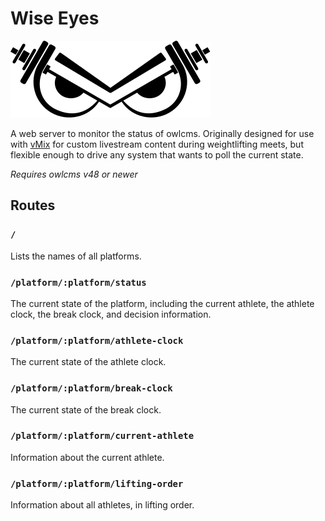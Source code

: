 # Wise Eyes

![logo](./assets/wise-eyes.svg)

A web server to monitor the status of owlcms. Originally designed for use with [vMix](https://www.vmix.com/) for custom livestream content during weightlifting meets, but flexible enough to drive any system that wants to poll the current state.

_Requires owlcms v48 or newer_

## Routes

### `/`

Lists the names of all platforms.

### `/platform/:platform/status`

The current state of the platform, including the current athlete, the athlete clock, the break clock, and decision information.

### `/platform/:platform/athlete-clock`

The current state of the athlete clock.

### `/platform/:platform/break-clock`

The current state of the break clock.

### `/platform/:platform/current-athlete`

Information about the current athlete.

### `/platform/:platform/lifting-order`

Information about all athletes, in lifting order.
